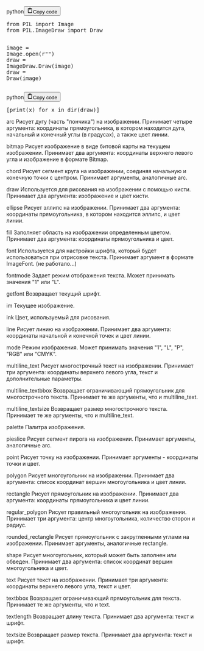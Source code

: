 <div class="code_element"><div class="lang_line"><text>python</text><button class="copy_code_button" onclick="CopyCode(this)"><svg style="width: 1.2em;height: 1.2em;" aria-hidden="true" xmlns="http://www.w3.org/2000/svg" fill="none" viewBox="0 0 24 24"><path stroke="currentColor" stroke-linecap="round" stroke-linejoin="round" stroke-width="2" d="M15 4h3a1 1 0 0 1 1 1v15a1 1 0 0 1-1 1H6a1 1 0 0 1-1-1V5a1 1 0 0 1 1-1h3m0 3h6m-5-4v4h4V3h-4Z"/></svg><text>Copy code</text></button></div><div class="code language-python"><div class="highlight"><pre><span></span><span class="kn">from</span> <span class="nn">PIL</span> <span class="kn">import</span> <span class="n">Image</span>
<span class="kn">from</span> <span class="nn">PIL.ImageDraw</span> <span class="kn">import</span> <span class="n">Draw</span>

<span class="n">image</span> <span class="o">=</span> <span class="n">Image</span><span class="o">.</span><span class="n">open</span><span class="p">(</span><span class="sa">r</span><span class="s2">&quot;&quot;</span><span class="p">)</span>
<span class="n">draw</span> <span class="o">=</span> <span class="n">ImageDraw</span><span class="o">.</span><span class="n">Draw</span><span class="p">(</span><span class="n">image</span><span class="p">)</span>
<span class="n">draw</span> <span class="o">=</span> <span class="n">Draw</span><span class="p">(</span><span class="n">image</span><span class="p">)</span>
</pre></div></div></div>

<div class="code_element"><div class="lang_line"><text>python</text><button class="copy_code_button" onclick="CopyCode(this)"><svg style="width: 1.2em;height: 1.2em;" aria-hidden="true" xmlns="http://www.w3.org/2000/svg" fill="none" viewBox="0 0 24 24"><path stroke="currentColor" stroke-linecap="round" stroke-linejoin="round" stroke-width="2" d="M15 4h3a1 1 0 0 1 1 1v15a1 1 0 0 1-1 1H6a1 1 0 0 1-1-1V5a1 1 0 0 1 1-1h3m0 3h6m-5-4v4h4V3h-4Z"/></svg><text>Copy code</text></button></div><div class="code language-python"><div class="highlight"><pre><span></span><span class="p">[</span><span class="nb">print</span><span class="p">(</span><span class="n">x</span><span class="p">)</span> <span class="k">for</span> <span class="n">x</span> <span class="ow">in</span> <span class="nb">dir</span><span class="p">(</span><span class="n">draw</span><span class="p">)]</span>
</pre></div></div></div>

<p>arc                 Рисует дугу (часть "пончика") на изображении. 
                    Принимает четыре аргумента: координаты прямоугольника, в котором находится дуга, начальный и конечный углы (в градусах), а также цвет линии.</p>
<p>bitmap              Рисует изображение в виде битовой карты на текущем изображении. 
                    Принимает два аргумента: координаты верхнего левого угла и изображение в формате Bitmap.</p>
<p>chord               Рисует сегмент круга на изображении, соединяя начальную и конечную точки с центром. 
                    Принимает аргументы, аналогичные arc.</p>
<p>draw                Используется для рисования на изображении с помощью кисти. 
                    Принимает два аргумента: изображение и цвет кисти.</p>
<p>ellipse             Рисует эллипс на изображении. 
                    Принимает два аргумента: координаты прямоугольника, в котором находится эллипс, и цвет линии.</p>
<p>fill                Заполняет область на изображении определенным цветом. 
                    Принимает два аргумента: координаты прямоугольника и цвет.</p>
<p>font                Используется для настройки шрифта, который будет использоваться при отрисовке текста. 
                    Принимает аргумент в формате ImageFont. (не работало...)</p>
<p>fontmode            Задает режим отображения текста. Может принимать значения "1" или "L".</p>
<p>getfont             Возвращает текущий шрифт.</p>
<p>im                  Текущее изображение.</p>
<p>ink                 Цвет, используемый для рисования.</p>
<p>line                Рисует линию на изображении. 
                    Принимает два аргумента: координаты начальной и конечной точек и цвет линии.</p>
<p>mode                Режим изображения. 
                    Может принимать значения "1", "L", "P", "RGB" или "CMYK".</p>
<p>multiline_text      Рисует многострочный текст на изображении. 
                    Принимает три аргумента: координаты верхнего левого угла, текст и дополнительные параметры.</p>
<p>multiline_textbbox  Возвращает ограничивающий прямоугольник для многострочного текста. 
                    Принимает те же аргументы, что и multiline_text.</p>
<p>multiline_textsize  Возвращает размер многострочного текста. 
                    Принимает те же аргументы, что и multiline_text.</p>
<p>palette             Палитра изображения.</p>
<p>pieslice            Рисует сегмент пирога на изображении. 
                    Принимает аргументы, аналогичные arc.</p>
<p>point               Рисует точку на изображении. 
                    Принимает аргументы - координаты точки и цвет.</p>
<p>polygon             Рисует многоугольник на изображении. 
                    Принимает два аргумента: список координат вершин многоугольника и цвет линии.</p>
<p>rectangle           Рисует прямоугольник на изображении. 
                    Принимает два аргумента: координаты прямоугольника и цвет линии.</p>
<p>regular_polygon     Рисует правильный многоугольник на изображении. 
                    Принимает три аргумента: центр многоугольника, количество сторон и радиус.</p>
<p>rounded_rectangle   Рисует прямоугольник с закругленными углами на изображении. 
                    Принимает аргументы, аналогичные rectangle.</p>
<p>shape               Рисует многоугольник, который может быть заполнен или обведен. 
                    Принимает два аргумента: список координат вершин многоугольника и цвет.</p>
<p>text                Рисует текст на изображении. 
                    Принимает три аргумента: координаты верхнего левого угла, текст и цвет.</p>
<p>textbbox            Возвращает ограничивающий прямоугольник для текста. 
                    Принимает те же аргументы, что и text.</p>
<p>textlength          Возвращает длину текста. 
                    Принимает два аргумента: текст и шрифт.</p>
<p>textsize            Возвращает размер текста. 
                    Принимает два аргумента: текст и шрифт.</p>
